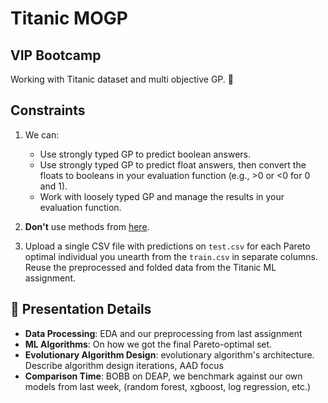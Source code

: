 # Titanic MOGP 

## VIP Bootcamp

Working with Titanic dataset and multi objective GP. 🚢

## Constraints

1. We can:
   - Use strongly typed GP to predict boolean answers.
   - Use strongly typed GP to predict float answers, then convert the floats to booleans in your evaluation function (e.g., >0 or <0 for 0 and 1).
   - Work with loosely typed GP and manage the results in your evaluation function.
   
2. **Don't** use methods from [here](https://deap.readthedocs.io/en/master/api/algo.html). 

3. Upload a single CSV file with predictions on `test.csv` for each Pareto optimal individual you unearth from the `train.csv` in separate columns. Reuse the preprocessed and folded data from the Titanic ML assignment.

## 📢 Presentation Details

- **Data Processing**: EDA and our preprocessing from last assignment
- **ML Algorithms**: On how we got the final Pareto-optimal set.
- **Evolutionary Algorithm Design**: evolutionary algorithm's architecture. Describe algorithm design iterations, AAD focus
- **Comparison Time**: BOBB on DEAP, we benchmark against our own models from last week, (random forest, xgboost, log regression, etc.)
